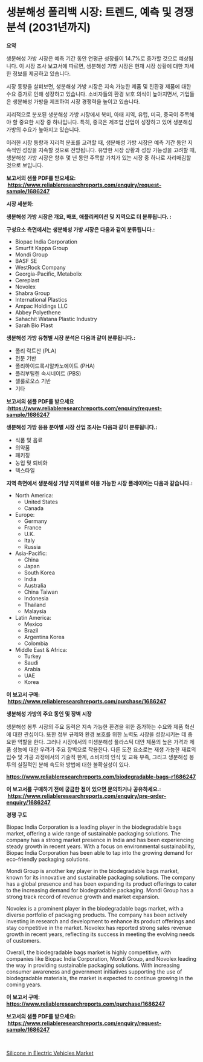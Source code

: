 <p><h1>생분해성 폴리백 시장: 트렌드, 예측 및 경쟁 분석 (2031년까지)</h1></p><p><strong>요약</strong></p>
<p><p>생분해성 가방 시장은 예측 기간 동안 연평균 성장률이 14.7%로 증가할 것으로 예상됩니다. 이 시장 조사 보고서에 따르면, 생분해성 가방 시장은 현재 시장 상황에 대한 자세한 정보를 제공하고 있습니다.</p><p>시장 동향을 살펴보면, 생분해성 가방 시장은 지속 가능한 제품 및 친환경 제품에 대한 수요 증가로 인해 성장하고 있습니다. 소비자들의 환경 보호 의식이 높아지면서, 기업들은 생분해성 가방을 제조하여 시장 경쟁력을 높이고 있습니다.</p><p>지리적으로 분포된 생분해성 가방 시장에서 북미, 아태 지역, 유럽, 미국, 중국이 주목해야 할 중요한 시장 중 하나입니다. 특히, 중국은 제조업 산업이 성장하고 있어 생분해성 가방의 수요가 높아지고 있습니다.</p><p>이러한 시장 동향과 지리적 분포를 고려할 때, 생분해성 가방 시장은 예측 기간 동안 지속적인 성장을 지속할 것으로 전망됩니다. 유망한 시장 상황과 성장 가능성을 고려할 때, 생분해성 가방 시장은 향후 몇 년 동안 주목할 가치가 있는 시장 중 하나로 자리매김할 것으로 보입니다.</p></p>
<p><strong>보고서의 샘플 PDF를 받으세요: &nbsp;<a href="https://www.reliableresearchreports.com/enquiry/request-sample/1686247">https://www.reliableresearchreports.com/enquiry/request-sample/1686247</a></strong></p>
<p><strong>시장 세분화:</strong></p>
<p><strong> 생분해성 가방 시장은 개요, 배포, 애플리케이션 및 지역으로 더 분류됩니다. :</strong></p>
<p><strong>구성요소 측면에서는 생분해성 가방 시장은 다음과 같이 분류됩니다.:</strong></p>
<p><ul><li>Biopac India Corporation</li><li>Smurfit Kappa Group</li><li>Mondi Group</li><li>BASF SE</li><li>WestRock Company</li><li>Georgia-Pacific, Metabolix</li><li>Cereplast</li><li>Novolex</li><li>Shabra Group</li><li>International Plastics</li><li>Ampac Holdings LLC</li><li>Abbey Polyethene</li><li>Sahachit Watana Plastic Industry</li><li>Sarah Bio Plast</li></ul></p>
<p><strong> 생분해성 가방 유형별 시장 분석은 다음과 같이 분류됩니다.:</strong></p>
<p><ul><li>폴리 락트산 (PLA)</li><li>전분 기반</li><li>폴리하이드록시알카노에이트 (PHA)</li><li>폴리부틸렌 숙시네이트 (PBS)</li><li>셀룰로오스 기반</li><li>기타</li></ul></p>
<p><strong>보고서의 샘플 PDF를 받으세요 :<a href="https://www.reliableresearchreports.com/enquiry/request-sample/1686247">https://www.reliableresearchreports.com/enquiry/request-sample/1686247</a></strong></p>
<p><strong> 생분해성 가방 응용 분야별 시장 산업 조사는 다음과 같이 분류됩니다.:</strong></p>
<p><ul><li>식품 및 음료</li><li>의약품</li><li>패키징</li><li>농업 및 퇴비화</li><li>텍스타일</li></ul></p>
<p><strong>지역 측면에서 생분해성 가방 지역별로 이용 가능한 시장 플레이어는 다음과 같습니다.:</strong></p>
<p><ul>
    <li>
        North America:
        <ul>
            <li>United States</li>
            <li>Canada</li>
        </ul>
    </li>
    <li>
        Europe:
        <ul>
            <li>Germany</li>
            <li>France</li>
            <li>U.K.</li>
            <li>Italy</li>
            <li>Russia</li>
        </ul>
    </li>
    <li>
        Asia-Pacific:
        <ul>
            <li>China</li>
            <li>Japan</li>
            <li>South Korea</li>
            <li>India</li>
            <li>Australia</li>
            <li>China Taiwan</li>
            <li>Indonesia</li>
            <li>Thailand</li>
            <li>Malaysia</li>
        </ul>
    </li>
    <li>
        Latin America:
        <ul>
            <li>Mexico</li>
            <li>Brazil</li>
            <li>Argentina Korea</li>
            <li>Colombia</li>
        </ul>
    </li>
    <li>
        Middle East & Africa:
        <ul>
            <li>Turkey</li>
            <li>Saudi</li>
            <li>Arabia</li>
            <li>UAE</li>
            <li>Korea</li>
        </ul>
    </li>
    </ul></p>
<p><strong>이 보고서 구매: &nbsp;<a href="https://www.reliableresearchreports.com/purchase/1686247">https://www.reliableresearchreports.com/purchase/1686247</a></strong></p>
<p><strong>생분해성 가방의 주요 동인 및 장벽 시장</strong></p>
<p><p>생분해성 봉투 시장의 주요 동력은 지속 가능한 환경을 위한 증가하는 수요와 제품 혁신에 대한 관심이다. 또한 정부 규제와 환경 보호를 위한 노력도 시장을 성장시키는 데 중요한 역할을 한다. 그러나 시장에서의 미생분해성 플라스틱 대안 제품의 높은 가격과 제품 성능에 대한 우려가 주요 장벽으로 작용한다. 다른 도전 요소로는 재생 가능한 재료의 입수 및 가공 과정에서의 기술적 한계, 소비자의 인식 및 교육 부족, 그리고 생분해성 봉투의 실질적인 분해 속도와 방법에 대한 불확실성이 있다.</p></p>
<p><strong><a href="https://www.reliableresearchreports.com/biodegradable-bags-r1686247">https://www.reliableresearchreports.com/biodegradable-bags-r1686247</a></strong></p>
<p><strong>이 보고서를 구매하기 전에 궁금한 점이 있으면 문의하거나 공유하세요.: &nbsp;<a href="https://www.reliableresearchreports.com/enquiry/pre-order-enquiry/1686247">https://www.reliableresearchreports.com/enquiry/pre-order-enquiry/1686247</a></strong></p>
<p><strong>경쟁 구도</strong></p>
<p><p>Biopac India Corporation is a leading player in the biodegradable bags market, offering a wide range of sustainable packaging solutions. The company has a strong market presence in India and has been experiencing steady growth in recent years. With a focus on environmental sustainability, Biopac India Corporation has been able to tap into the growing demand for eco-friendly packaging solutions.</p><p>Mondi Group is another key player in the biodegradable bags market, known for its innovative and sustainable packaging solutions. The company has a global presence and has been expanding its product offerings to cater to the increasing demand for biodegradable packaging. Mondi Group has a strong track record of revenue growth and market expansion.</p><p>Novolex is a prominent player in the biodegradable bags market, with a diverse portfolio of packaging products. The company has been actively investing in research and development to enhance its product offerings and stay competitive in the market. Novolex has reported strong sales revenue growth in recent years, reflecting its success in meeting the evolving needs of customers.</p><p>Overall, the biodegradable bags market is highly competitive, with companies like Biopac India Corporation, Mondi Group, and Novolex leading the way in providing sustainable packaging solutions. With increasing consumer awareness and government initiatives supporting the use of biodegradable materials, the market is expected to continue growing in the coming years.</p></p>
<p><strong>이 보고서 구매: &nbsp; <a href="https://www.reliableresearchreports.com/purchase/1686247">https://www.reliableresearchreports.com/purchase/1686247</a></strong></p>
<p><strong>보고서의 샘플 PDF를 받으세요: &nbsp;<a href="https://www.reliableresearchreports.com/enquiry/request-sample/1686247">https://www.reliableresearchreports.com/enquiry/request-sample/1686247</a></strong><strong></strong></p>
<p>&nbsp;</p>
<p><p><a href="https://funky-papaya-cf4.notion.site/Silicone-in-Electric-Vehicles-Market-Size-and-Growth-Market-Segmentation-Regional-and-Country-Brea-e23ca39f6172484e86e867be83d28879">Silicone in Electric Vehicles Market</a></p></p>